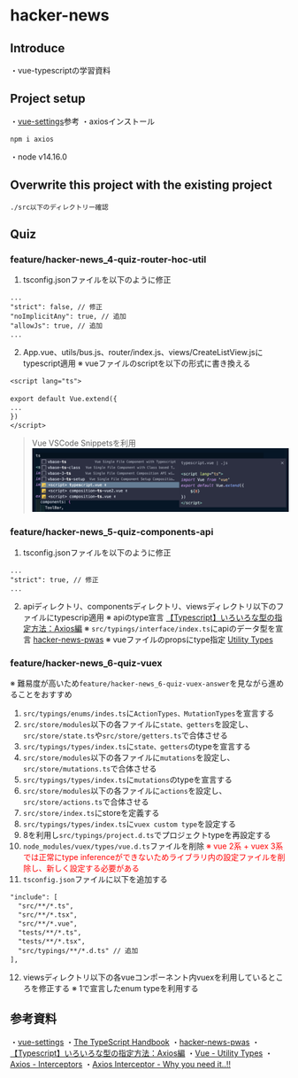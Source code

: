 # hacker-news

## Introduce
・vue-typescriptの学習資料

## Project setup
・[vue-settings](https://github.com/hanjh363/vue-settings)参考
・axiosインストール
```
npm i axios
```
・node v14.16.0

## Overwrite this project with the existing project
```
./src以下のディレクトリー確認
```

## Quiz
### feature/hacker-news_4-quiz-router-hoc-util

1. tsconfig.jsonファイルを以下のように修正
```
...
"strict": false, // 修正
"noImplicitAny": true, // 追加
"allowJs": true, // 追加
...
```

2. App.vue、utils/bus.js、router/index.js、views/CreateListView.jsにtypescript適用
※ vueファイルのscriptを以下の形式に書き換える
```
<script lang="ts">

export default Vue.extend({
...
})
</script>
```
> Vue VSCode Snippetsを利用
![script-ts](./src/images/script-ts.png)

### feature/hacker-news_5-quiz-components-api
1. tsconfig.jsonファイルを以下のように修正
```
...
"strict": true, // 修正
...
```

2. apiディレクトリ、componentsディレクトリ、viewsディレクトリ以下のファイルにtypescrip適用
※ apiのtype宣言
[【Typescript】いろいろな型の指定方法：Axios編](https://maasaablog.com/development/frontend/typescript/3455/#toc4)
※ `src/typings/interface/index.ts`にapiのデータ型を宣言
[hacker-news-pwas](https://github.com/tastejs/hacker-news-pwas/blob/master/docs/api.md)
※ vueファイルのpropsにtype指定
[Utility Types](https://vuejs.org/api/utility-types.html#proptype-t)

### feature/hacker-news_6-quiz-vuex
※ 難易度が高いため`feature/hacker-news_6-quiz-vuex-answer`を見ながら進めることをおすすめ
1. `src/typings/enums/indes.ts`に`ActionTypes、MutationTypes`を宣言する
2. `src/store/modules`以下の各ファイルに`state、getters`を設定し、`src/store/state.ts`や`src/store/getters.ts`で合体させる
3. `src/typings/types/index.ts`に`state、getters`のtypeを宣言する
4. `src/store/modules`以下の各ファイルに`mutations`を設定し、`src/store/mutations.ts`で合体させる
5. `src/typings/types/index.ts`に`mutations`のtypeを宣言する
6. `src/store/modules`以下の各ファイルに`actions`を設定し、`src/store/actions.ts`で合体させる
7. `src/store/index.ts`にstoreを定義する
8. `src/typings/types/index.ts`に`vuex custom type`を設定する
9. 8を利用し`src/typings/project.d.ts`でプロジェクトtypeを再設定する
10. `node_modules/vuex/types/vue.d.ts`ファイルを削除
<span style="color: red;">※ vue 2系 + vuex 3系では正常にtype inferenceができないためライブラリ内の設定ファイルを削除し、新しく設定する必要がある</span>
11. `tsconfig.json`ファイルに以下を追加する
```
"include": [
  "src/**/*.ts",
  "src/**/*.tsx",
  "src/**/*.vue",
  "tests/**/*.ts",
  "tests/**/*.tsx",
  "src/typings/**/*.d.ts" // 追加
],
```
12. viewsディレクトリ以下の各vueコンポーネント内vuexを利用しているところを修正する
※ 1で宣言したenum typeを利用する


## 参考資料
・[vue-settings](https://bitbucket.org/mw_extech/exd_frounend_group/src/vue-setting/)
・[The TypeScript Handbook](https://www.typescriptlang.org/docs/handbook/intro.html)
・[hacker-news-pwas](https://github.com/tastejs/hacker-news-pwas/blob/master/docs/api.md)
・[【Typescript】いろいろな型の指定方法：Axios編](https://maasaablog.com/development/frontend/typescript/3455/#toc4)
・[Vue - Utility Types](https://vuejs.org/api/utility-types.html#proptype-t)
・[Axios - Interceptors](https://axios-http.com/docs/interceptors)
・[Axios Interceptor - Why you need it..!!](https://medium.com/geekculture/axios-interceptor-why-you-need-it-fb234a945749)
